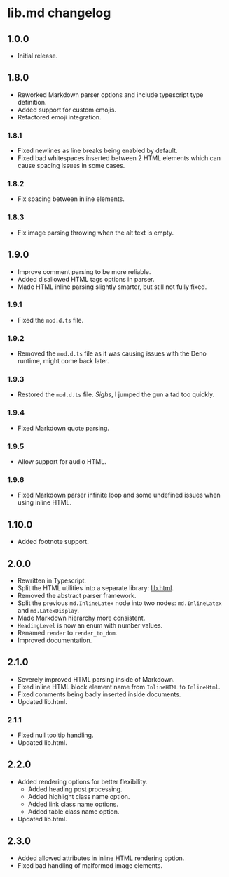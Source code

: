# lib.md changelog

## 1.0.0

- Initial release.

## 1.8.0

- Reworked Markdown parser options and include typescript type definition.
- Added support for custom emojis.
- Refactored emoji integration.

### 1.8.1

- Fixed newlines as line breaks being enabled by default.
- Fixed bad whitespaces inserted between 2 HTML elements which can cause spacing issues in some cases.

### 1.8.2

- Fix spacing between inline elements.

### 1.8.3

- Fix image parsing throwing when the alt text is empty.

## 1.9.0

- Improve comment parsing to be more reliable.
- Added disallowed HTML tags options in parser.
- Made HTML inline parsing slightly smarter, but still not fully fixed.

### 1.9.1

- Fixed the `mod.d.ts` file.

### 1.9.2

- Removed the `mod.d.ts` file as it was causing issues with the Deno runtime, might come back later.

### 1.9.3

- Restored the `mod.d.ts` file. *Sighs*, I jumped the gun a tad too quickly.

### 1.9.4

- Fixed Markdown quote parsing.

### 1.9.5

- Allow support for audio HTML.

### 1.9.6

- Fixed Markdown parser infinite loop and some undefined issues when using inline HTML.

## 1.10.0

- Added footnote support.

## 2.0.0

- Rewritten in Typescript.
- Split the HTML utilities into a separate library: [lib.html](https://github.com/LambdAurora/lib.html).
- Removed the abstract parser framework.
- Split the previous `md.InlineLatex` node into two nodes: `md.InlineLatex` and `md.LatexDisplay`.
- Made Markdown hierarchy more consistent.
- `HeadingLevel` is now an enum with number values.
- Renamed `render` to `render_to_dom`.
- Improved documentation.

## 2.1.0

- Severely improved HTML parsing inside of Markdown.
- Fixed inline HTML block element name from `InlineHTML` to `InlineHtml`.
- Fixed comments being badly inserted inside documents.
- Updated lib.html.

### 2.1.1

- Fixed null tooltip handling.
- Updated lib.html.

## 2.2.0

- Added rendering options for better flexibility.
  - Added heading post processing.
  - Added highlight class name option.
  - Added link class name options.
  - Added table class name option.
- Updated lib.html.

## 2.3.0

- Added allowed attributes in inline HTML rendering option.
- Fixed bad handling of malformed image elements.
